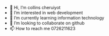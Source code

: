- 👋 Hi, I’m collins cheruiyot
- 👀 I’m interested in web development
- 🌱 I’m currently learning information technology
- 💞️ I’m looking to collaborate on github
- 📫 How to reach me 0726211623

<!---
collo-cheruiyot/collo-cheruiyot is a ✨ special ✨ repository because its `README.md` (this file) appears on your GitHub profile.
You can click the Preview link to take a look at your changes.
--->
